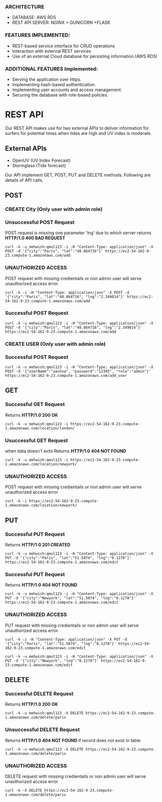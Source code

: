 ### ARCHITECTURE
-   DATABASE: AWS RDS
-   REST API SERVER: NGINX + GUNICORN +FLASK

### FEATURES IMPLEMENTED:
-   REST-based service interface for CRUD operations 
-   Interaction with external REST services
-   Use of an external Cloud database for persisting information.(AWS RDS)

### ADDITIONAL FEATURES Implemented:
-   Serving the application over https.
-   Implementing hash-based authentication.
-   Implementing user accounts and access management.
-   Securing the database with role-based policies.

# REST API
Our REST API makes use for two external APIs to deliver information for surfers for potential times when tides are high and UV index is moderate.


## External APIs
- OpenUV (UV Index Forecast)
- Stormglass (Tide forecast)

Our API implement GET, POST, PUT and DELETE methods. Following are details of API calls.
## POST
### CREATE City (Only user with admin role)
### Unsuccessful POST Request
POST request is missing one parameter 'lng' due to which server returns **HTTP/1.0 400 BAD REQUEST**
```
curl -k -u mehwish:qmul123 -i -H "Content-Type: application/json" -X POST -d '{"city":"Paris", "lat":"48.864716"}' https://ec2-54-162-9-23.compute-1.amazonaws.com/add
```
### UNAUTHORIZED ACCESS
POST request with missing credientails or non admin user will serve unauthorized access error
```
curl -k -i -H "Content-Type: application/json" -X POST -d '{"city":"Paris", "lat":"48.864716", "lng":"2.349014"}' https://ec2-54-162-9-23.compute-1.amazonaws.com/add
```
### Successful POST Request
```
curl -k -u mehwish:qmul123 -i -H "Content-Type: application/json" -X POST -d '{"city":"Paris", "lat":"48.864716", "lng":"2.349014"}' https://ec2-54-162-9-23.compute-1.amazonaws.com/add
```
### CREATE USER (Only user with admin role)
### Successful POST Request 
```
curl -k -u mehwish:qmul123 -i -H "Content-Type: application/json" -X POST -d '{"userName":"aashna", "password":"12345", "role":"admin"}' https://ec2-54-162-9-23.compute-1.amazonaws.com/add_user
```

## GET
### Successful GET Request
Returns **HTTP/1.0 200 OK**
```
curl -k -u mehwish:qmul123 -i https://ec2-54-162-9-23.compute-1.amazonaws.com/location/london/
```
### Usuccessful GET Request
when data doesn't exits
Returns **HTTP/1.0 404 NOT FOUND**
```
curl -k -u mehwish:qmul123 -i https://ec2-54-162-9-23.compute-1.amazonaws.com/location/newyork/
```
### UNAUTHORIZED ACCESS
POST request with missing credientails or non admin user will serve unauthorized access error
```
curl -k -i https://ec2-54-162-9-23.compute-1.amazonaws.com/location/newyork/
```
## PUT
### Successful PUT Request
Returns **HTTP/1.0 201 CREATED**
```
curl -k -u mehwish:qmul123 -i -H "Content-Type: application/json" -X PUT -d '{"city":"Paris", "lat":"51.5074", "lng":"0.1278"}' https://ec2-54-162-9-23.compute-1.amazonaws.com/edit
```
### Successful PUT Request
Returns **HTTP/1.0 404 NOT FOUND**
```
curl -k -u mehwish:qmul123 -i -H "Content-Type: application/json" -X PUT -d '{"city":"Newyork", "lat":"51.5074", "lng":"0.1278"}' https://ec2-54-162-9-23.compute-1.amazonaws.com/edit
```
### UNAUTHORIZED ACCESS
PUT request with missing credientails or non admin user will serve unauthorized access error
```
curl -k -i -H "Content-Type: application/json" -X PUT -d '{"city":"Paris", "lat":"51.5074", "lng":"0.1278"}' https://ec2-54-162-9-23.compute-1.amazonaws.com/edit
```
```
curl -k -u mehwish:qmul123 -i -H "Content-Type: application/json" -X PUT -d '{"city":"Newyork", "lng":"0.1278"}' https://ec2-54-162-9-23.compute-1.amazonaws.com/edit
```

## DELETE
### Successful DELETE Request
Returns **HTTP/1.0 200 OK**
```
curl -k -u mehwish:qmul123 -X DELETE https://ec2-54-162-9-23.compute-1.amazonaws.com/delete/paris
```
### Unsuccessful DELETE Request
Returns **HTTP/1.0 404 NOT FOUND** if record does not exist in table
```
curl -k -u mehwish:qmul123 -X DELETE https://ec2-54-162-9-23.compute-1.amazonaws.com/delete/paris
```
### UNAUTHORIZED ACCESS
DELETE request with missing credientails or non admin user will serve unauthorized access error
```
curl -k -X DELETE https://ec2-54-162-9-23.compute-1.amazonaws.com/delete/paris
```
